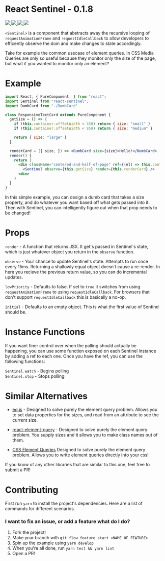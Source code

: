 # React Sentinel - 0.1.8

<a href="./package.json">
  <img src="https://img.shields.io/npm/v/react-sentinel.svg?maxAge=3600&label=react-sentinel&colorB=007ec6">
</a>
<a href="https://travis-ci.org/YurkaninRyan/react-sentinel">
  <img src="https://travis-ci.org/YurkaninRyan/react-sentinel.svg?branch=master">
</a>
<a href="https://unpkg.com/react-sentinel@0.1.8/dist/react-sentinel.browser.js">
  <img src="http://img.badgesize.io/https://unpkg.com/react-sentinel@0.1.8/dist/react-sentinel.browser.js?compression=gzip&amp;label=react--sentinel">
</a>
<a href="./License.md">
  <img src="https://img.shields.io/npm/l/slate.svg?maxAge=3600">
</a>
<br/>

`<Sentinel>` is a component that abstracts away the recursive looping of `requestAnimationFrame` and `requestIdleCallback` to allow developers to efficently observe the dom and make changes to state accordingly.

Take for example the common usecase of element queries.  In CSS Media Queries are only so useful because they monitor only the size of the page, but what if you wanted to monitor only an element?

# Example

```jsx
import React, { PureComponent, } from "react";
import Sentinel from "react-sentinel";
import DumbCard from "./DumbCard"

class ResponsiveTextCard extends PureComponent {
  getSize = () => {
    if (this.container.offSetWidth < 450) return { size: "small" }
    if (this.container.offsetWidth < 950) return { size: "medium" }

    return { size: "large" }
  }

  renderCard = ({ size, }) => <DumbCard size={size}>Hello!</DumbCard>
  render() {
    return (
      <div className="centered-and-half-of-page" ref={(el) => this.container = el}>
        <Sentinel observe={this.getSize} render={this.renderCard} />
      <div>
    )
  }
}
```

In this simple example, you can design a dumb card that takes a size property, and do whatever you want based off what gets passed into it.  Then with Sentinel, you can intelligently figure out when that prop needs to be changed!

# Props
`render` - A function that returns JSX.  It get's passed in Sentinel's state, which is just whatever object you return in the `observe` function.

`observe` - Your chance to update Sentinel's state.  Attempts to run once every 15ms.  Returning a shallowly equal object doesn't cause a re-render. In here you recieve the previous return value, so you can do incremental updates.

`lowPriority` - Defaults to false.  If set to `true` it switches from using `requestAnimationFrame` to using `requestIdleCallback`.  For browsers that don't support `requestIdleCallback` this is basically a no-op.

`initial` - Defaults to an empty object.  This is what the first value of Sentinel should be.

# Instance Functions
If you want finer control over when the polling should actually be happening, you can use some function exposed on each Sentinel Instance by adding a ref to each one.  Once you have the ref, you can use the following functions:

`Sentinel.watch` - Begins polling <br>
`Sentinel.stop` - Stops polling

# Similar Alternatives
* [eq.js](https://github.com/snugug/eq.js) - Designed to solve purely the element query problem. Allows you to set data properties for the sizes, and read from an attribute to see the current size.

* [react-element-query](https://github.com/joeybaker/react-element-query) - Designed to solve purely the element query problem.  You supply sizes and it allows you to make class names out of them.

* [CSS Element Queries](https://github.com/marcj/css-element-queries) Designed to solve purely the element query problem.  Allows you to write element queries directly into your css!

If you know of any other libraries that are similar to this one, feel free to submit a PR!  

# Contributing
First run `yarn` to install the project's dependencies.  Here are a list of commands for different scenarios.

### I want to fix an issue, or add a feature what do I do?
1. Fork the project!
2. Make your branch with `git flow feature start <NAME_OF_FEATURE>`
3. Spin up the example using `yarn develop`
4. When you're all done, run `yarn test && yarn lint`
5. Open a PR!
